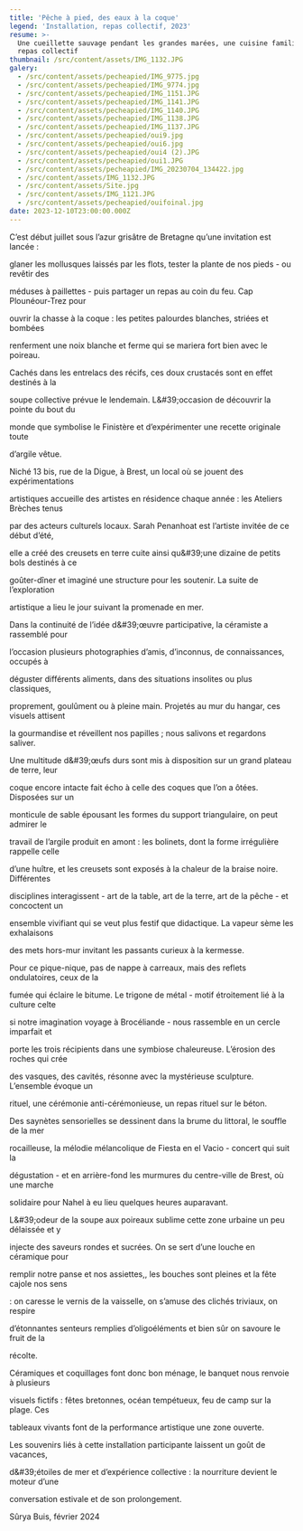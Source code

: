 ```yaml
---
title: 'Pêche à pied, des eaux à la coque'
legend: 'Installation, repas collectif, 2023'
resume: >-
  Une cueillette sauvage pendant les grandes marées, une cuisine familiale et un
  repas collectif
thumbnail: /src/content/assets/IMG_1132.JPG
galery:
  - /src/content/assets/pecheapied/IMG_9775.jpg
  - /src/content/assets/pecheapied/IMG_9774.jpg
  - /src/content/assets/pecheapied/IMG_1151.JPG
  - /src/content/assets/pecheapied/IMG_1141.JPG
  - /src/content/assets/pecheapied/IMG_1140.JPG
  - /src/content/assets/pecheapied/IMG_1138.JPG
  - /src/content/assets/pecheapied/IMG_1137.JPG
  - /src/content/assets/pecheapied/oui9.jpg
  - /src/content/assets/pecheapied/oui6.jpg
  - /src/content/assets/pecheapied/oui4 (2).JPG
  - /src/content/assets/pecheapied/oui1.JPG
  - /src/content/assets/pecheapied/IMG_20230704_134422.jpg
  - /src/content/assets/IMG_1132.JPG
  - /src/content/assets/Site.jpg
  - /src/content/assets/IMG_1121.JPG
  - /src/content/assets/pecheapied/ouifoinal.jpg
date: 2023-12-10T23:00:00.000Z
---
```


C’est début juillet sous l’azur grisâtre de Bretagne qu’une invitation est lancée :

glaner les mollusques laissés par les flots, tester la plante de nos pieds - ou revêtir des

méduses à paillettes - puis partager un repas au coin du feu. Cap Plounéour-Trez pour

ouvrir la chasse à la coque : les petites palourdes blanches, striées et bombées

renferment une noix blanche et ferme qui se mariera fort bien avec le poireau.

Cachés dans les entrelacs des récifs, ces doux crustacés sont en effet destinés à la

soupe collective prévue le lendemain. L\&#39;occasion de découvrir la pointe du bout du

monde que symbolise le Finistère et d’expérimenter une recette originale toute

d’argile vêtue.

Niché 13 bis, rue de la Digue, à Brest, un local où se jouent des expérimentations

artistiques accueille des artistes en résidence chaque année : les Ateliers Brèches tenus

par des acteurs culturels locaux. Sarah Penanhoat est l’artiste invitée de ce début d’été,

elle a créé des creusets en terre cuite ainsi qu\&#39;une dizaine de petits bols destinés à ce

goûter-dîner et imaginé une structure pour les soutenir. La suite de l’exploration

artistique a lieu le jour suivant la promenade en mer.

Dans la continuité de l’idée d\&#39;œuvre participative, la céramiste a rassemblé pour

l’occasion plusieurs photographies d’amis, d’inconnus, de connaissances, occupés à

déguster différents aliments, dans des situations insolites ou plus classiques,

proprement, goulûment ou à pleine main. Projetés au mur du hangar, ces visuels attisent

la gourmandise et réveillent nos papilles ; nous salivons et regardons saliver.

Une multitude d\&#39;œufs durs sont mis à disposition sur un grand plateau de terre, leur

coque encore intacte fait écho à celle des coques que l’on a ôtées. Disposées sur un

monticule de sable épousant les formes du support triangulaire, on peut admirer le

travail de l’argile produit en amont : les bolinets, dont la forme irrégulière rappelle celle

d’une huître, et les creusets sont exposés à la chaleur de la braise noire. Différentes

disciplines interagissent - art de la table, art de la terre, art de la pêche - et concoctent un

ensemble vivifiant qui se veut plus festif que didactique. La vapeur sème les exhalaisons

des mets hors-mur invitant les passants curieux à la kermesse.

Pour ce pique-nique, pas de nappe à carreaux, mais des reflets ondulatoires, ceux de la

fumée qui éclaire le bitume. Le trigone de métal - motif étroitement lié à la culture celte

si notre imagination voyage à Brocéliande - nous rassemble en un cercle imparfait et

porte les trois récipients dans une symbiose chaleureuse. L’érosion des roches qui crée

des vasques, des cavités, résonne avec la mystérieuse sculpture. L’ensemble évoque un

rituel, une cérémonie anti-cérémonieuse, un repas rituel sur le béton.

Des saynètes sensorielles se dessinent dans la brume du littoral, le souffle de la mer

rocailleuse, la mélodie mélancolique de Fiesta en el Vacio - concert qui suit la

dégustation - et en arrière-fond les murmures du centre-ville de Brest, où une marche

solidaire pour Nahel à eu lieu quelques heures auparavant.

L\&#39;odeur de la soupe aux poireaux sublime cette zone urbaine un peu délaissée et y

injecte des saveurs rondes et sucrées. On se sert d’une louche en céramique pour

remplir notre panse et nos assiettes,, les bouches sont pleines et la fête cajole nos sens

: on caresse le vernis de la vaisselle, on s’amuse des clichés triviaux, on respire

d’étonnantes senteurs remplies d’oligoéléments et bien sûr on savoure le fruit de la

récolte.

Céramiques et coquillages font donc bon ménage, le banquet nous renvoie à plusieurs

visuels fictifs : fêtes bretonnes, océan tempétueux, feu de camp sur la plage. Ces

tableaux vivants font de la performance artistique une zone ouverte.

Les souvenirs liés à cette installation participante laissent un goût de vacances,

d\&#39;étoiles de mer et d’expérience collective : la nourriture devient le moteur d’une

conversation estivale et de son prolongement.

Sûrya Buis, février 2024
